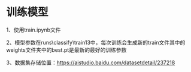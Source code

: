 # 训练模型
1、使用train.ipynb文件

2、模型参数在runs\classify\train13中，每次训练会生成新的train文件其中的weights文件夹中的best.pt是最新的最好的训练参数

3、数据集存储位置：https://aistudio.baidu.com/datasetdetail/237218